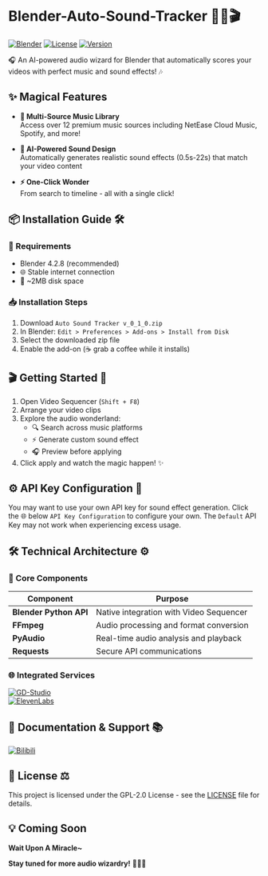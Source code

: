 # Blender-Auto-Sound-Tracker 🎵✨🎬

[![Blender](https://img.shields.io/badge/Blender-%23F5792A.svg?style=for-the-badge&logo=blender&logoColor=white)](https://www.blender.org/)
[![License](https://img.shields.io/github/license/JackOfArendelle/Blender-Auto-Sound-Tracker?style=for-the-badge)](LICENSE)
[![Version](https://img.shields.io/badge/Version-0.1.0-ff69b4?style=for-the-badge)]()

🎧 An AI-powered audio wizard for Blender that automatically scores your videos with perfect music and sound effects! 🎶

## ✨ Magical Features

- **🎼 Multi-Source Music Library**  
  Access over 12 premium music sources including NetEase Cloud Music, Spotify, and more!  

- **🤖 AI-Powered Sound Design**  
  Automatically generates realistic sound effects (0.5s-22s) that match your video content  

- **⚡ One-Click Wonder**  
  From search to timeline - all with a single click!  

## 📦 Installation Guide 🛠️

### 🔧 Requirements
- Blender 4.2.8 (recommended)
- 🌐 Stable internet connection
- 💾 ~2MB disk space

### 📥 Installation Steps
1. Download `Auto Sound Tracker v_0_1_0.zip`  
2. In Blender: `Edit > Preferences > Add-ons > Install from Disk`  
3. Select the downloaded zip file
4. Enable the add-on (☕ grab a coffee while it installs)

## 🎬 Getting Started 🚀

1. Open Video Sequencer (`Shift + F8`)  
2. Arrange your video clips
3. Explore the audio wonderland:
   - 🔍 Search across music platforms
   - ⚡ Generate custom sound effect
   - 🎧 Preview before applying
4. Click apply and watch the magic happen! ✨

## ⚙️ API Key Configuration 🔑

You may want to use your own API key for sound effect generation. Click the 🌐 below `API Key Configuration` to configure your own.
The `Default` API Key may not work when experiencing excess usage.

## 🛠️ Technical Architecture ⚙️

### 🧩 Core Components
| Component | Purpose |
|-----------|---------|
| **Blender Python API** | Native integration with Video Sequencer |
| **FFmpeg** | Audio processing and format conversion |
| **PyAudio** | Real-time audio analysis and playback |
| **Requests** | Secure API communications |

### 🌐 Integrated Services
[![GD-Studio](https://img.shields.io/badge/🎵_GD_Studio_Music_API-00cc66?style=for-the-badge)](https://music-api.gdstudio.xyz/api.php)  
[![ElevenLabs](https://img.shields.io/badge/🤖_ElevenLabs_AI_Audio-ff9933?style=for-the-badge)](https://elevenlabs.io/app/settings/api-keys)

## 📖 Documentation & Support 📚

[![Bilibili](https://img.shields.io/badge/📺_官方教程_Bilibili-00A1D6?style=for-the-badge&logo=bilibili&logoColor=white)](https://space.bilibili.com/477893108)

## 📜 License ⚖️

This project is licensed under the GPL-2.0 License - see the [LICENSE](LICENSE) file for details.  

## 💡 Coming Soon

**Wait Upon A Miracle~**

**Stay tuned for more audio wizardry!** 🧙‍♂️🎶
